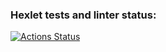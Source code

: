 ### Hexlet tests and linter status:
[![Actions Status](https://github.com/similarly/frontend-project-11/workflows/hexlet-check/badge.svg)](https://github.com/similarly/frontend-project-11/actions)